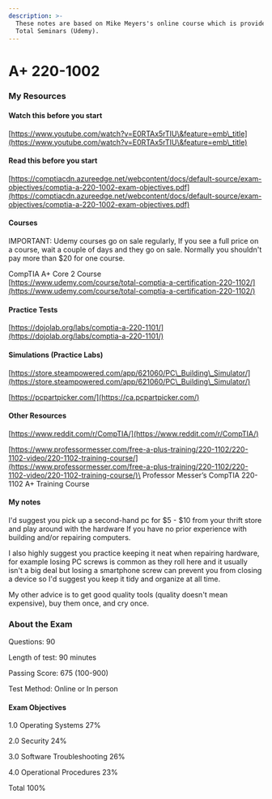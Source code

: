 ```yaml
---
description: >-
  These notes are based on Mike Meyers's online course which is provided by
  Total Seminars (Udemy).
---
```


# A+ 220-1002

### My Resources

#### Watch this before you start

[https://www.youtube.com/watch?v=E0RTAx5rTIU\&feature=emb\_title](https://www.youtube.com/watch?v=E0RTAx5rTIU\&feature=emb\_title)

#### Read this before you start

[https://comptiacdn.azureedge.net/webcontent/docs/default-source/exam-objectives/comptia-a-220-1002-exam-objectives.pdf](https://comptiacdn.azureedge.net/webcontent/docs/default-source/exam-objectives/comptia-a-220-1002-exam-objectives.pdf)

#### Courses

IMPORTANT: Udemy courses go on sale regularly, If you see a full price on a course, wait a couple of days and they go on sale. Normally you shouldn't pay more than $20 for one course.

CompTIA A+ Core 2 Course\
[https://www.udemy.com/course/total-comptia-a-certification-220-1102/](https://www.udemy.com/course/total-comptia-a-certification-220-1102/)

#### Practice Tests

[https://dojolab.org/labs/comptia-a-220-1101/](https://dojolab.org/labs/comptia-a-220-1101/)

#### Simulations  (Practice Labs)

[https://store.steampowered.com/app/621060/PC\_Building\_Simulator/](https://store.steampowered.com/app/621060/PC\_Building\_Simulator/)

[https://pcpartpicker.com/](https://ca.pcpartpicker.com/)

#### Other Resources

[https://www.reddit.com/r/CompTIA/](https://www.reddit.com/r/CompTIA/)

[https://www.professormesser.com/free-a-plus-training/220-1102/220-1102-video/220-1102-training-course/](https://www.professormesser.com/free-a-plus-training/220-1102/220-1102-video/220-1102-training-course/)\
Professor Messer’s CompTIA 220-1102 A+ Training Course

#### My notes

I'd suggest you pick up a second-hand pc for $5 - $10 from your thrift store and play around with the hardware If you have no prior experience with building and/or repairing computers.

I also highly suggest you practice keeping it neat when repairing hardware, for example losing PC screws is common as they roll here and it usually isn't a big deal but losing a smartphone screw can prevent you from closing a device so I'd suggest you keep it tidy and organize at all time.&#x20;

My other advice is to get good quality tools (quality doesn't mean expensive), buy them once, and cry once.

### About the Exam

Questions: 90

Length of test: 90 minutes

Passing Score: 675 (100-900)

Test Method: Online or In person

#### Exam Objectives

1.0 Operating Systems 27%&#x20;

2.0 Security 24%&#x20;

3.0 Software Troubleshooting 26%&#x20;

4.0 Operational Procedures 23%&#x20;

Total 100%
